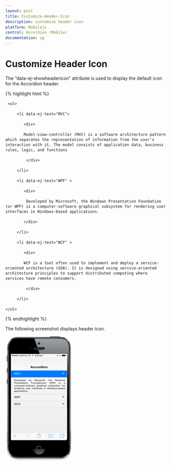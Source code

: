 ```yaml
---
layout: post
title: Customize-Header-Icon
description: customize header icon
platform: Mobilejs
control: Accordion (Mobile)
documentation: ug
---
```


# Customize Header Icon

The “data-ej-showheadericon” attribute is used to display the default icon for the Accordion header. 

{% highlight html %}

<div id="accordion_sample" data-role="ejmaccordion" data-ej-showheadericon="true">

     <ul>

         <li data-ej-text="MVC">

            <div>

            Model-view-controller (MVC) is a software architecture pattern which separates the representation of information from the user's interaction with it. The model consists of application data, business rules, logic, and functions

             </div>

         </li>

         <li data-ej-text="WPF" >

            <div>

             Developed by Microsoft, the Windows Presentation Foundation (or WPF) is a computer-software graphical subsystem for rendering user interfaces in Windows-based applications.

            </div>

         </li>              

         <li data-ej-text="WCF" >

            <div>

            WCF is a tool often used to implement and deploy a service-oriented architecture (SOA). It is designed using service-oriented architecture principles to support distributed computing where services have remote consumers.

             </div>

         </li>  

    </ul>

</div> 

{% endhighlight %}

The following screenshot displays header icon.

![](Customize-Header-Icon_images/Customize-Header-Icon_img1.png)